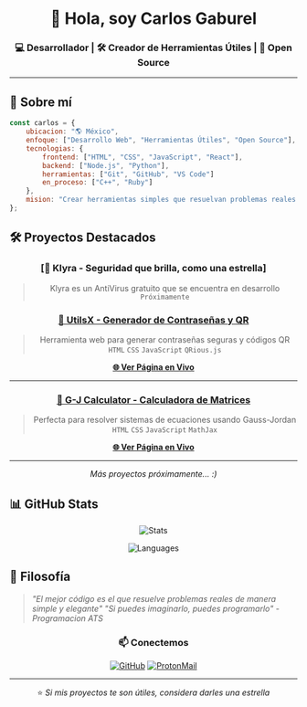 <div align="center">

# 👋 Hola, soy Carlos Gaburel

### 💻 Desarrollador | 🛠️ Creador de Herramientas Útiles | 🌟 Open Source

---

</div>

## 🚀 Sobre mí

```javascript
const carlos = {
    ubicacion: "🌎 México",
    enfoque: ["Desarrollo Web", "Herramientas Útiles", "Open Source"],
    tecnologias: {
        frontend: ["HTML", "CSS", "JavaScript", "React"],
        backend: ["Node.js", "Python"],
        herramientas: ["Git", "GitHub", "VS Code"]
        en_proceso: ["C++", "Ruby"]
    },
    mision: "Crear herramientas simples que resuelvan problemas reales y aporten a la comunidad"
};
```

## 🛠️ Proyectos Destacados

<div align="center">

### [🌟 Klyra - Seguridad que brilla, como una estrella]
> Klyra es un AntiVirus gratuito que se encuentra en desarrollo
> `Próximamente`

### [🔐 UtilsX - Generador de Contraseñas y QR](https://github.com/ImGaburel/UtilsX-Pass-QR-Gen)
> Herramienta web para generar contraseñas seguras y códigos QR  
> `HTML` `CSS` `JavaScript` `QRious.js`

**[🌐 Ver Página en Vivo](https://imgaburel.github.io/UtilsX-Pass-QR-Gen/src/)**

---
### [🧮 G-J Calculator - Calculadora de Matrices](https://github.com/ImGaburel/G-J-Calc)
> Perfecta para resolver sistemas de ecuaciones usando Gauss-Jordan    
> `HTML` `CSS` `JavaScript` `MathJax`

**[🌐 Ver Página en Vivo](https://imgaburel.github.io/G-J-Calc/)**

---

*Más proyectos próximamente... :)*

</div>

## 📊 GitHub Stats

<div align="center">

![Stats](https://github-readme-stats.vercel.app/api?username=ImGaburel&show_icons=true&theme=tokyonight&hide_border=true)

![Languages](https://github-readme-stats.vercel.app/api/top-langs/?username=ImGaburel&layout=compact&theme=tokyonight&hide_border=true)

</div>

## 🌟 Filosofía

> *"El mejor código es el que resuelve problemas reales de manera simple y elegante"*
> *"Si puedes imaginarlo, puedes programarlo" - Programacion ATS*

<div align="center">

### 📫 Conectemos

[![GitHub](https://img.shields.io/badge/GitHub-181717?style=for-the-badge&logo=github&logoColor=white)](https://github.com/ImGaburel)
[![ProtonMail](https://img.shields.io/badge/ProtonMail-6D4AFF?style=for-the-badge&logo=protonmail&logoColor=white)](mailto:itsgaburel@proton.me)

---

⭐ *Si mis proyectos te son útiles, considera darles una estrella*

</div>

